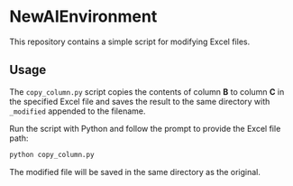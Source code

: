 # NewAIEnvironment

This repository contains a simple script for modifying Excel files.

## Usage

The `copy_column.py` script copies the contents of column **B** to column **C** in the specified Excel file and saves the result to the same directory with `_modified` appended to the filename.

Run the script with Python and follow the prompt to provide the Excel file path:

```bash
python copy_column.py
```

The modified file will be saved in the same directory as the original.
